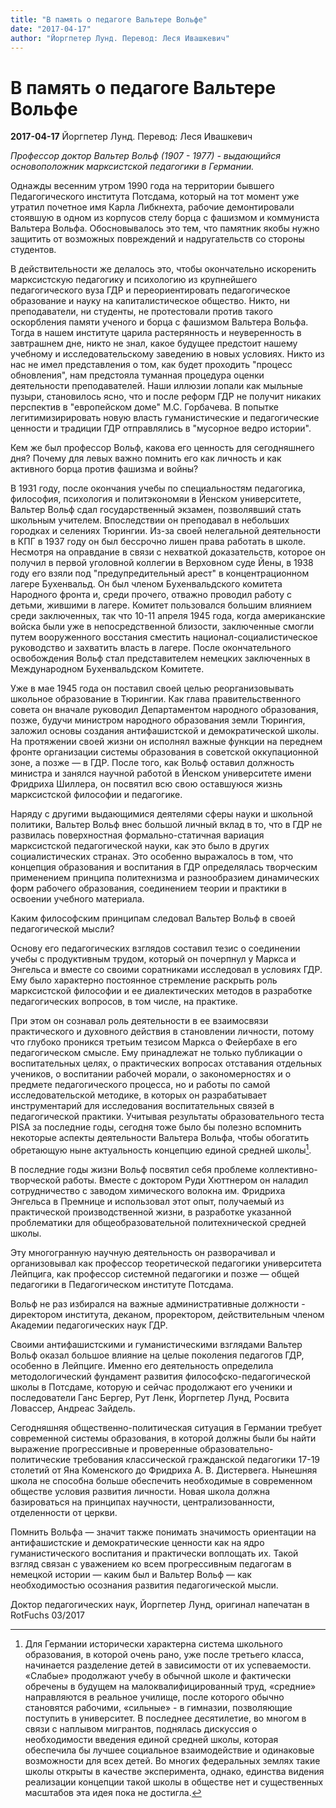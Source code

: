 ```yaml
---
title: "В память о педагоге Вальтере Вольфе"
date: "2017-04-17"
author: "Йоргпетер Лунд. Перевод: Леся Ивашкевич"
---
```


# В память о педагоге Вальтере Вольфе

**2017-04-17** Йоргпетер Лунд. Перевод: Леся Ивашкевич

*Профессор доктор Вальтер Вольф (1907 - 1977) - выдающийся основоположник марксистской педагогики в Германии.*

Однажды весенним утром 1990 года на территории бывшего Педагогического института Потсдама, который на тот момент уже утратил почетное имя Карла Либкнехта, рабочие демонтировали стоявшую в одном из корпусов стелу борца с фашизмом и коммуниста Вальтера Вольфа. Обосновывалось это тем, что памятник якобы нужно защитить от возможных повреждений и надругательств со стороны студентов.

В действительности же делалось это, чтобы окончательно искоренить марксистскую педагогику и психологию из крупнейшего педагогического вуза ГДР и переориентировать педагогическое образование и науку на капиталистическое общество. Никто, ни преподаватели, ни студенты, не протестовали против такого оскорбления памяти ученого и борца с фашизмом Вальтера Вольфа. Тогда в нашем институте царила растерянность и неуверенность в завтрашнем дне, никто не знал, какое будущее предстоит нашему учебному и исследовательскому заведению в новых условиях. Никто из нас не имел представления о том, как будет проходить "процесс обновления", нам предстояла туманная процедура оценки деятельности преподавателей. Наши иллюзии лопали как мыльные пузыри, становилось ясно, что и после реформ ГДР не получит никаких перспектив в "европейском доме" М.С. Горбачева. В попытке легитимизирировать новую власть гуманистические и педагогические ценности и традиции ГДР отправлялись в "мусорное ведро истории".

Кем же был профессор Вольф, какова его ценность для сегодняшнего дня? Почему для левых важно помнить его как личность и как активного борца против фашизма и войны?

В 1931 году, после окончания учебы по специальностям педагогика, философия, психология и политэкономяи в Йенском университете, Вальтер Вольф сдал государственный экзамен, позволявший стать школьным учителем. Впоследствии он преподавал в небольших городках и селениях Тюрингии. Из-за своей нелегальной деятельности в КПГ в 1937 году он был бессрочно лишен права работать в школе. Несмотря на оправдание в связи с нехваткой доказательств, которое он получил в первой уголовной коллегии в Верховном суде Йены, в 1938 году его взяли под "предупредительный арест" в концентрационном лагере Бухенвальд. Он был членом Бухенвальдского комитета Народного фронта и, среди прочего, отважно проводил работу с детьми, жившими в лагере. Комитет пользовался большим влиянием среди заключенных, так что 10-11 апреля 1945 года, когда американские войска были уже в непосредственной близости, заключенные смогли путем вооруженного восстания сместить национал-социалистическое руководство и захватить власть в лагере. После окончательного освобождения Вольф стал представителем немецких заключенных в Международном Бухенвальдском Комитете.

Уже в мае 1945 года он поставил своей целью реорганизовывать школьное образование в Тюрингии. Как глава правительственного совета он вначале руководил Департаментом народного образования, позже, будучи министром народного образования земли Тюрингия, заложил основы создания антифашистской и демократической школы. На протяжении своей жизни он исполнял важные функции на переднем фронте организации системы образования в советской оккупационной зоне, а позже — в ГДР. После того, как Вольф оставил должность министра и занялся научной работой в Йенском университете имени Фридриха Шиллера, он посвятил всю свою оставшуюся жизнь марксистской философии и педагогике.

Наряду с другими выдающимися деятелями сферы науки и школьной политики, Вальтер Вольф внес большой личный вклад в то, что в ГДР не развилась поверхностная формально-статичная вариация марксистской педагогической науки, как это было в других социалистических странах. Это особенно выражалось в том, что концепция образования и воспитания в ГДР определялась творческим применением принципа политехнизма и разнообразием динамических форм рабочего образования, соединением теории и практики в освоении учебного материала.

Каким философским принципам следовал Вальтер Вольф в своей педагогической мысли?

Основу его педагогических взглядов составил тезис о соединении учебы с продуктивным трудом, который он почерпнул у Маркса и Энгельса и вместе со своими соратниками исследовал в условиях ГДР. Ему было характерно постоянное стремление раскрыть роль марксистской философии и ее диалектических методов в разработке педагогических вопросов, в том числе, на практике.

При этом он сознавал роль деятельности в ее взаимосвязи практического и духовного действия в становлении личности, потому что глубоко проникся третьим тезисом Маркса о Фейербахе в его педагогическом смысле. Ему принадлежат не только публикации о воспитательных целях, о практических вопросах отставания отдельных учеников, о воспитании рабочей морали, о закономерностях и о предмете педагогического процесса, но и работы по самой исследовательской методике, в которых он разрабатывает инструментарий для исследования воспитательных связей в педагогической практики. Учитывая результаты образовательного теста PISA за последние годы, сегодня тоже было бы полезно вспомнить некоторые аспекты деятельности Вальтера Вольфа, чтобы обогатить обретающую ныне актуальность концепцию единой средней школы[^1].

В последние годы жизни Вольф посвятил себя проблеме коллективно-творческой работы. Вместе с доктором Руди Хюттнером он наладил сотрудничество с заводом химического волокна им. Фридриха Энгельса в Премнице и использовал этот опыт, получаемый из практической производственной жизни, в разработке указанной проблематики для общеобразовательной политехнической средней школы.

Эту многогранную научную деятельность он разворачивал и организовывал как профессор теоретической педагогики университета Лейпцига, как профессор системной педагогики и позже — общей педагогики в Педагогическом институте Потсдама.

Вольф не раз избирался на важные административные должности - директором института, деканом, проректором, действительным членом Академии педагогических наук ГДР.

Своими антифашистскими и гуманистическими взглядами Вальтер Вольф оказал большое влияние на целые поколения педагогов ГДР, особенно в Лейпциге. Именно его деятельность определила методологический фундамент развития философско-педагогической школы в Потсдаме, которую и сейчас продолжают его ученики и последователи Ганс Бергер, Рут Ленк, Йоргпетер Лунд, Росвита Ловассер, Андреас Зайдель.

Сегодняшняя общественно-политическая ситуация в Германии требует современной системы образования, в которой должны были бы найти выражение прогрессивные и проверенные образовательно-политические требования классической гражданской педагогики 17-19 столетий от Яна Коменского до Фридриха А. В. Дистервега. Нынешняя школа не способна больше обеспечить необходимые в современном обществе условия развития личности. Новая школа должна базироваться на принципах научности, централизованности, отделенности от церкви.

Помнить Вольфа — значит также понимать значимость ориентации на антифашистские и демократические ценности как на ядро гуманистического воспитания и практически воплощать их. Такой взгляд связан с уважением ко всем прогрессивным педагогам в немецкой истории — каким был и Вальтер Вольф — как необходимостью осознания развития педагогической мысли.

Доктор педагогических наук, Йоргпетер Лунд, оригинал напечатан в RotFuchs 03/2017

[^1]: Для Германии исторически характерна система школьного образования, в которой очень рано, уже после третьего класса, начинается разделение детей в зависимости от их успеваемости. «Слабые» продолжают учебу в обычной школе и фактически обречены в будущем на малоквалифицированный труд, «средние» направляются в реальное училище, после которого обычно становятся рабочими, «сильные» - в гимназии, позволяющие поступить в университет. В последнее десятилетие, во многом в связи с наплывом мигрантов, поднялась дискуссия о необходимости введения единой средней школы, которая обеспечила бы лучшее социальное взаимодействие и одинаковые возможности для всех детей. Во многих федеральных землях такие школы открыты в качестве эксперимента, однако, единства видения реализации концепции такой школы в обществе нет и существенных масштабов эта идея пока не достигла.